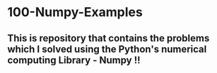 # 100-Numpy-Examples

## This is repository that contains the problems which I solved using the Python's numerical computing Library - Numpy !!
